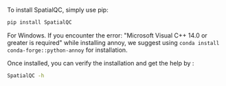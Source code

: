 
To install SpatialQC, simply use pip:

```bash
pip install SpatialQC
```
For Windows. If you encounter the error: "Microsoft Visual C++ 14.0 or greater 
is required" while installing annoy, we suggest 
using `conda install conda-forge::python-annoy` for installation.  


Once installed, you can verify the installation and get the help by :

```bash
SpatialQC -h
```